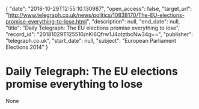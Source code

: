 {
  "date": "2018-10-29T12:55:10.130987", 
  "open_access": false, 
  "target_url": "http://www.telegraph.co.uk/news/politics/10838170/The-EU-elections-promise-everything-to-lose.html", 
  "description": null, 
  "end_date": null, 
  "title": "Daily Telegraph: The EU elections promise everything to lose", 
  "record_id": "20181029T125510/nKl6Qfrw1J4otztbcNw34g==", 
  "publisher": "telegraph.co.uk", 
  "start_date": null, 
  "subject": "European Parliament Elections 2014"
}

# Daily Telegraph: The EU elections promise everything to lose

None